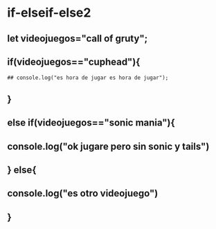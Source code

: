 # if-elseif-else2

## let videojuegos="call of gruty";

## if(videojuegos=="cuphead"){
    ## console.log("es hora de jugar es hora de jugar");
## }
## else if(videojuegos=="sonic mania"){
## console.log("ok jugare pero sin sonic y tails")
## } else{
## console.log("es otro videojuego")
## }
